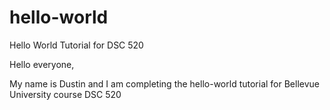 # hello-world
Hello World Tutorial for DSC 520

Hello everyone,

My name is Dustin and I am completing the hello-world tutorial for Bellevue University course DSC 520
